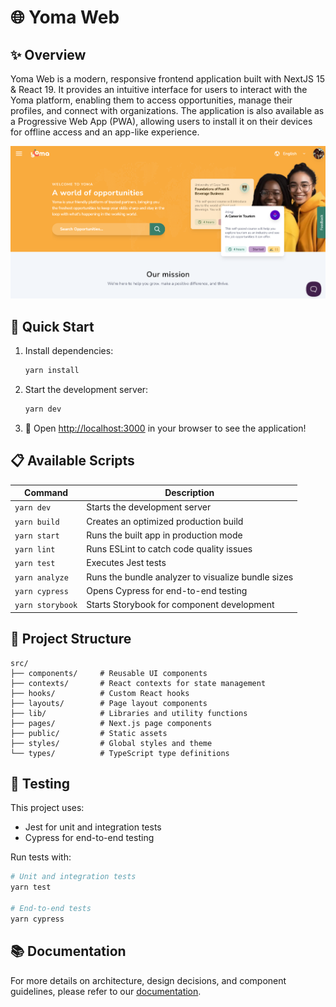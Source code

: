 # 🌐 Yoma Web

## ✨ Overview

Yoma Web is a modern, responsive frontend application built with NextJS 15 & React 19. It provides an intuitive interface for users to interact with the Yoma platform, enabling them to access opportunities, manage their profiles, and connect with organizations. The application is also available as a Progressive Web App (PWA), allowing users to install it on their devices for offline access and an app-like experience.

<p align="center">
<img src="../../docs/images/overview-web.png" width="650" />
</p>

## 🚀 Quick Start

1. Install dependencies:

   ```bash
   yarn install
   ```

2. Start the development server:

   ```bash
   yarn dev
   ```

3. 🎉 Open [http://localhost:3000](http://localhost:3000) in your browser to see the application!

## 📋 Available Scripts

| Command          | Description                                        |
| ---------------- | -------------------------------------------------- |
| `yarn dev`       | Starts the development server                      |
| `yarn build`     | Creates an optimized production build              |
| `yarn start`     | Runs the built app in production mode              |
| `yarn lint`      | Runs ESLint to catch code quality issues           |
| `yarn test`      | Executes Jest tests                                |
| `yarn analyze`   | Runs the bundle analyzer to visualize bundle sizes |
| `yarn cypress`   | Opens Cypress for end-to-end testing               |
| `yarn storybook` | Starts Storybook for component development         |

## 📁 Project Structure

```
src/
├── components/     # Reusable UI components
├── contexts/       # React contexts for state management
├── hooks/          # Custom React hooks
├── layouts/        # Page layout components
├── lib/            # Libraries and utility functions
├── pages/          # Next.js page components
├── public/         # Static assets
├── styles/         # Global styles and theme
└── types/          # TypeScript type definitions
```

## 🧪 Testing

This project uses:

- Jest for unit and integration tests
- Cypress for end-to-end testing

Run tests with:

```bash
# Unit and integration tests
yarn test

# End-to-end tests
yarn cypress
```

## 📚 Documentation

For more details on architecture, design decisions, and component guidelines, please refer to our [documentation](../../docs/README.md).

